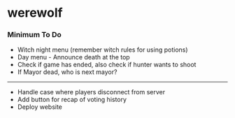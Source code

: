 # werewolf

### Minimum To Do

* Witch night menu (remember witch rules for using potions)
* Day menu - Announce death at the top
* Check if game has ended, also check if hunter wants to shoot
* If Mayor dead, who is next mayor?

----------------------------------------------------

* Handle case where players disconnect from server
* Add button for recap of voting history 
* Deploy website
 
